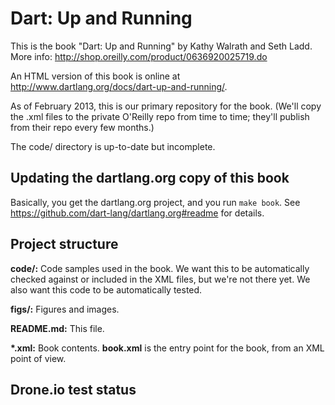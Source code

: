 Dart: Up and Running
=============

This is the book "Dart: Up and Running" by Kathy Walrath and Seth Ladd.
More info: http://shop.oreilly.com/product/0636920025719.do

An HTML version of this book is online at
http://www.dartlang.org/docs/dart-up-and-running/.

As of February 2013, this is our primary repository for the book. (We'll copy the .xml files to the private
O'Reilly repo from time to time; they'll publish from their repo every few months.)

The code/ directory is up-to-date but incomplete.

Updating the dartlang.org copy of this book
------------------
Basically, you get the dartlang.org project, and you run `make book`.
See https://github.com/dart-lang/dartlang.org#readme for details.

Project structure
---------------------

**code/:**
	Code samples used in the book. We want this to be automatically checked
	against or included in the XML files, but we're not there yet. We also
	want this code to be automatically tested.

**figs/:**
	Figures and images.

**README.md:**
	This file.

**\*.xml:** 
	Book contents. **book.xml** is the entry point for the book, from an
	XML point of view.

Drone.io test status
---------------------

<a href="https://drone.io/github.com/marycampione/dart-up-and-running-book/status.png">

